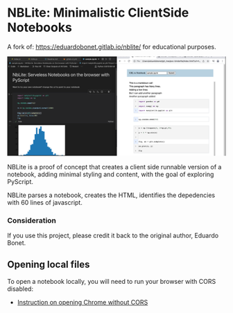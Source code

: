 # NBLite: Minimalistic ClientSide Notebooks

A fork of: https://eduardobonet.gitlab.io/nblite/ for educational purposes.

![example](./img/example.png)

NBLite is a proof of concept that creates a client side runnable version of a notebook, adding minimal styling and content, with the goal of exploring PyScript.

NBLite parses a notebook, creates the HTML, identifies the depedencies with 60 lines of javascript.

### Consideration
If you use this project, please credit it back to the original author, Eduardo Bonet. 

## Opening local files

To open a notebook locally, you will need to run your browser with CORS disabled:

- [Instruction on opening Chrome without CORS](https://stackoverflow.com/questions/3102819/disable-same-origin-policy-in-chrome)